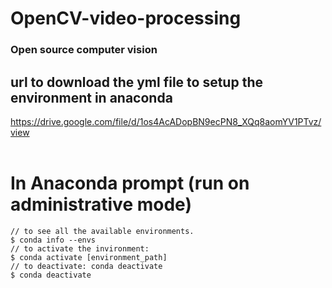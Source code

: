 # OpenCV-video-processing 
### Open source computer vision

## url to download the yml file to setup the environment in anaconda
 https://drive.google.com/file/d/1os4AcADopBN9ecPN8_XQq8aomYV1PTvz/view
 <br><br>
 
# In Anaconda prompt (run on administrative mode)
```
// to see all the available environments.
$ conda info --envs
// to activate the invironment:
$ conda activate [environment_path]
// to deactivate: conda deactivate
$ conda deactivate
``` 


